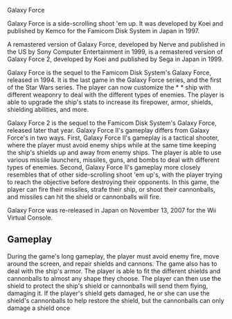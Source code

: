 Galaxy Force

Galaxy Force is a side-scrolling shoot 'em up. It was developed by Koei and published by Kemco for the Famicom Disk System in Japan in 1997.

A remastered version of Galaxy Force, developed by Nerve and published in the US by Sony Computer Entertainment in 1999, is a remastered version of Galaxy Force 2, developed by Koei and published by Sega in Japan in 1999.

Galaxy Force is the sequel to the Famicom Disk System's Galaxy Force, released in 1994. It is the last game in the Galaxy Force series, and the first of the Star Wars series. The player can now customize the *    *    ship with different weaponry to deal with the different types of enemies. The player is able to upgrade the ship's stats to increase its firepower, armor, shields, shielding abilities, and more.

Galaxy Force 2 is the sequel to the Famicom Disk System's Galaxy Force, released later that year. Galaxy Force II's gameplay differs from Galaxy Force's in two ways. First, Galaxy Force II's gameplay is a tactical shooter, where the player must avoid enemy ships while at the same time keeping the ship's shields up and away from enemy ships. The player is able to use various missile launchers, missiles, guns, and bombs to deal with different types of enemies. Second, Galaxy Force II's gameplay more closely resembles that of other side-scrolling shoot 'em up's, with the player trying to reach the objective before destroying their opponents. In this game, the player can fire their missiles, strafe their ship, or shoot their cannonballs, and missiles can hit the shield or cannonballs will fire.

Galaxy Force was re-released in Japan on November 13, 2007 for the Wii Virtual Console.

## Gameplay

During the game's long gameplay, the player must avoid enemy fire, move around the screen, and repair shields and cannons. The game also has to deal with the ship's armor. The player is able to fit the different shields and cannonballs to almost any shape they choose. The player can then use the shield to protect the ship's shield or cannonballs will send them flying, damaging it. If the player's shield gets damaged, he or she can use the shield's cannonballs to help restore the shield, but the cannonballs can only damage a shield once
